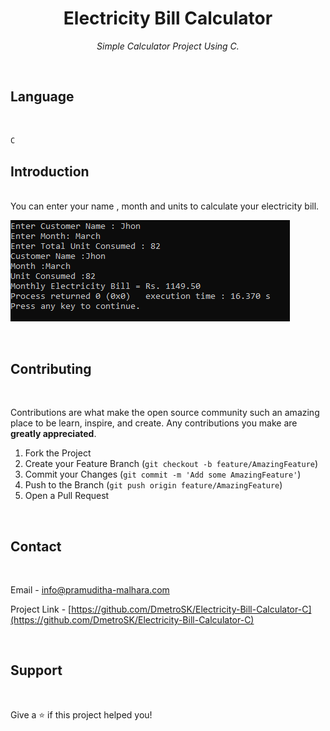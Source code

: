 <h1 align="center">Electricity Bill Calculator</h1>
<p align="center"><i>Simple Calculator Project Using C.</i></p>

<br>

## Language

<br>

```sh
C
```

## Introduction

<br>
You can enter your name , month and units to calculate your electricity bill.
<br>


![](header.png)

<br>

## Contributing

<br>

Contributions are what make the open source community such an amazing place to be learn, inspire, and create. Any contributions you make are **greatly appreciated**.

1. Fork the Project
2. Create your Feature Branch (`git checkout -b feature/AmazingFeature`)
3. Commit your Changes (`git commit -m 'Add some AmazingFeature'`)
4. Push to the Branch (`git push origin feature/AmazingFeature`)
5. Open a Pull Request

<br>

<!-- CONTACT -->
## Contact

<br>

Email - info@pramuditha-malhara.com

Project Link - [https://github.com/DmetroSK/Electricity-Bill-Calculator-C](https://github.com/DmetroSK/Electricity-Bill-Calculator-C)

<br>

## Support

<br>

Give a ⭐️ if this project helped you!



